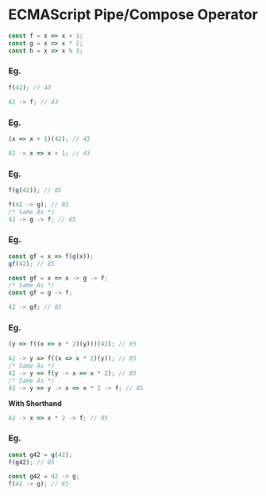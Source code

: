 ECMAScript Pipe/Compose Operator
================================

```javascript
const f = x => x + 1;
const g = x => x * 2;
const h = x => x % 3;
```

### Eg.

```javascript
f(42); // 43
```

```javascript
42 -> f; // 43
```

### Eg.

```javascript
(x => x + 1)(42); // 43
```

```javascript
42 -> x => x + 1; // 43
```

### Eg.

```javascript
f(g(42)); // 85
```

```javascript
f(42 -> g); // 85
/* Same As */
42 -> g -> f; // 85
```

### Eg.

```javascript
const gf = x => f(g(x));
gf(42); // 85
```

```javascript
const gf = x => x -> g -> f;
/* Same As */
const gf = g -> f;

42 -> gf; // 85
```

### Eg.

```javascript
(y => f((x => x * 2)(y)))(42); // 85
```

```javascript
42 -> y => f((x => x * 2)(y)); // 85
/* Same As */
42 -> y => f(y -> x => x * 2); // 85
/* Same As */
42 -> y => y -> x => x * 2 -> f; // 85
```

**With Shorthand**
```javascript
42 -> x => x * 2 -> f; // 85
```

### Eg.

```javascript
const g42 = g(42);
f(g42); // 85
```

```javascript
const g42 = 42 -> g;
f(42 -> g); // 85
```
